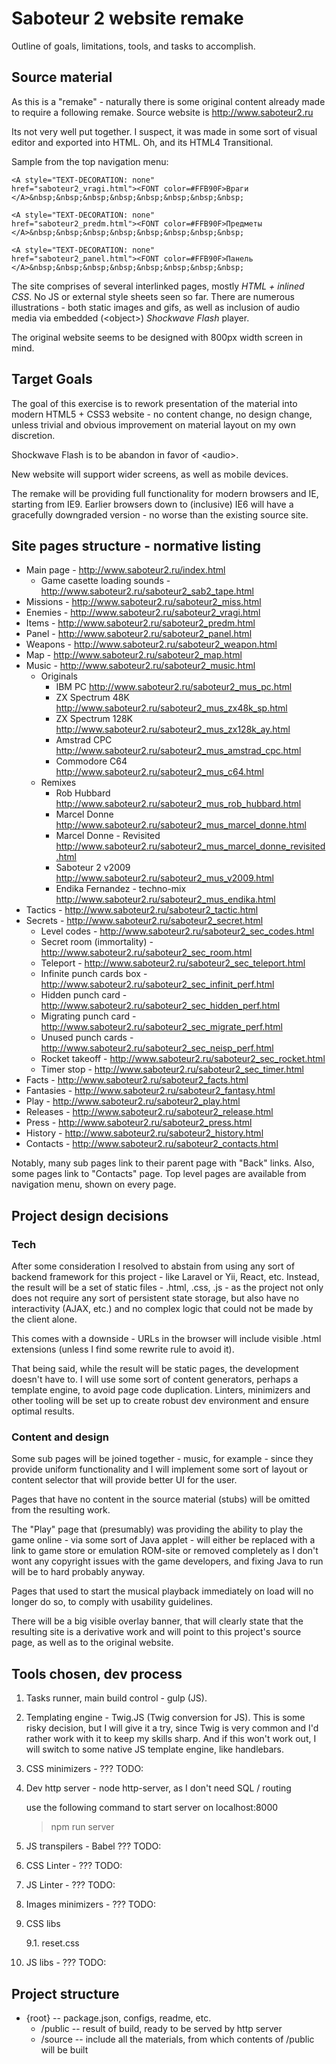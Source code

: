 # Saboteur 2 website remake #

Outline of goals, limitations, tools, and tasks to accomplish.

## Source material ##

As this is a "remake" - naturally there is some original content already made
to require a following remake. Source website is http://www.saboteur2.ru

Its not very well put together. I suspect, it was made in some sort of visual
editor and exported into HTML. Oh, and its HTML4 Transitional.

Sample from the top navigation menu:

    <A style="TEXT-DECORATION: none"
    href="saboteur2_vragi.html"><FONT color=#FFB90F>Враги
    </A>&nbsp;&nbsp;&nbsp;&nbsp;&nbsp;&nbsp;&nbsp;&nbsp;

    <A style="TEXT-DECORATION: none"
    href="saboteur2_predm.html"><FONT color=#FFB90F>Предметы
    </A>&nbsp;&nbsp;&nbsp;&nbsp;&nbsp;&nbsp;&nbsp;&nbsp;

    <A style="TEXT-DECORATION: none"
    href="saboteur2_panel.html"><FONT color=#FFB90F>Панель
    </A>&nbsp;&nbsp;&nbsp;&nbsp;&nbsp;&nbsp;&nbsp;&nbsp;

The site comprises of several interlinked pages, mostly *HTML + inlined CSS*.
No JS or external style sheets seen so far. There are numerous illustrations -
both static images and gifs, as well as inclusion of audio media via embedded
(<object\>) *Shockwave Flash* player.

The original website seems to be designed with 800px width screen in mind.

## Target Goals ##

The goal of this exercise is to rework presentation of the material into
modern HTML5 + CSS3 website - no content change, no design change, unless
trivial and obvious improvement on material layout on my own discretion.

Shockwave Flash is to be abandon in favor of <audio\>.

New website will support wider screens, as well as mobile devices.

The remake will be providing full functionality for modern browsers and
IE, starting from IE9. Earlier browsers down to (inclusive) IE6 will have a
gracefully downgraded version - no worse than the existing source site.

## Site pages structure - normative listing ##

- Main page - http://www.saboteur2.ru/index.html
    - Game casette loading sounds - http://www.saboteur2.ru/saboteur2_sab2_tape.html
- Missions - http://www.saboteur2.ru/saboteur2_miss.html
- Enemies - http://www.saboteur2.ru/saboteur2_vragi.html
- Items - http://www.saboteur2.ru/saboteur2_predm.html
- Panel - http://www.saboteur2.ru/saboteur2_panel.html
- Weapons - http://www.saboteur2.ru/saboteur2_weapon.html
- Map - http://www.saboteur2.ru/saboteur2_map.html
- Music - http://www.saboteur2.ru/saboteur2_music.html
    - Originals
        - IBM PC http://www.saboteur2.ru/saboteur2_mus_pc.html
        - ZX Spectrum 48K http://www.saboteur2.ru/saboteur2_mus_zx48k_sp.html
        - ZX Spectrum 128K http://www.saboteur2.ru/saboteur2_mus_zx128k_ay.html
        - Amstrad CPC http://www.saboteur2.ru/saboteur2_mus_amstrad_cpc.html
        - Commodore C64 http://www.saboteur2.ru/saboteur2_mus_c64.html
    - Remixes
        - Rob Hubbard http://www.saboteur2.ru/saboteur2_mus_rob_hubbard.html
        - Marcel Donne http://www.saboteur2.ru/saboteur2_mus_marcel_donne.html
        - Marcel Donne - Revisited http://www.saboteur2.ru/saboteur2_mus_marcel_donne_revisited.html
        - Saboteur 2 v2009 http://www.saboteur2.ru/saboteur2_mus_v2009.html
        - Endika Fernandez - techno-mix http://www.saboteur2.ru/saboteur2_mus_endika.html
- Tactics - http://www.saboteur2.ru/saboteur2_tactic.html
- Secrets - http://www.saboteur2.ru/saboteur2_secret.html
    - Level codes - http://www.saboteur2.ru/saboteur2_sec_codes.html
    - Secret room (immortality) - http://www.saboteur2.ru/saboteur2_sec_room.html
    - Teleport - http://www.saboteur2.ru/saboteur2_sec_teleport.html
    - Infinite punch cards box - http://www.saboteur2.ru/saboteur2_sec_infinit_perf.html
    - Hidden punch card - http://www.saboteur2.ru/saboteur2_sec_hidden_perf.html
    - Migrating punch card - http://www.saboteur2.ru/saboteur2_sec_migrate_perf.html
    - Unused punch cards - http://www.saboteur2.ru/saboteur2_sec_neisp_perf.html
    - Rocket takeoff - http://www.saboteur2.ru/saboteur2_sec_rocket.html
    - Timer stop - http://www.saboteur2.ru/saboteur2_sec_timer.html
- Facts - http://www.saboteur2.ru/saboteur2_facts.html
- Fantasies - http://www.saboteur2.ru/saboteur2_fantasy.html
- Play - http://www.saboteur2.ru/saboteur2_play.html
- Releases - http://www.saboteur2.ru/saboteur2_release.html
- Press - http://www.saboteur2.ru/saboteur2_press.html
- History - http://www.saboteur2.ru/saboteur2_history.html
- Contacts - http://www.saboteur2.ru/saboteur2_contacts.html

Notably, many sub pages link to their parent page with "Back" links.
Also, some pages link to "Contacts" page.
Top level pages are available from navigation menu, shown on every page.

## Project design decisions ##

### Tech ###

After some consideration I resolved to abstain from using any sort of backend
framework for this project - like Laravel or Yii, React, etc. Instead,
the result will be a set of static files - .html, .css, .js - as the project
not only does not require any sort of persistent state storage, but also have
no interactivity (AJAX, etc.) and no complex logic that could not be made by
the client alone.

This comes with a downside - URLs in the browser will include visible .html
extensions (unless I find some rewrite rule to avoid it).

That being said, while the result will be static pages, the development doesn't
have to. I will use some sort of content generators, perhaps a template
engine, to avoid page code duplication. Linters, minimizers and other tooling
will be set up to create robust dev environment and ensure optimal results.

### Content and design ###

Some sub pages will be joined together - music, for example - since they provide
uniform functionality and I will implement some sort of layout or content
selector that will provide better UI for the user.

Pages that have no content in the source material (stubs) will be omitted from
the resulting work.

The "Play" page that (presumably) was providing the ability to play the game
online - via some sort of Java applet - will either be replaced with a link
to game store or emulation ROM-site or removed completely as I don't wont any
copyright issues with the game developers, and fixing Java to run will
be to hard probably anyway.

Pages that used to start the musical playback immediately on load will no longer
do so, to comply with usability guidelines.

There will be a big visible overlay banner, that will clearly state that the
resulting site is a derivative work and will point to this project's source page,
as well as to the original website.

## Tools chosen, dev process ##

1. Tasks runner, main build control - gulp (JS).

2. Templating engine - Twig.JS (Twig conversion for JS). This is some
    risky decision, but I will give it a try, since Twig is very common and
    I'd rather work with it to keep my skills sharp. And if this won't work out,
    I will switch to some native JS template engine, like handlebars.

3. CSS minimizers - ??? TODO:

4. Dev http server - node http-server, as I don't need SQL / routing

    use the following command to start server on localhost:8000
    > npm run server

5. JS transpilers - Babel ??? TODO:

6. CSS Linter - ??? TODO:

7. JS Linter - ??? TODO:

8. Images minimizers - ??? TODO:

9. CSS libs

    9.1. reset.css

10. JS libs - ??? TODO:

## Project structure ##

- {root}        -- package.json, configs, readme, etc.
    - /public   -- result of build, ready to be served by http server
    - /source   -- include all the materials, from which contents of
                   /public will be built